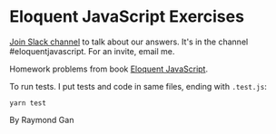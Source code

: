 # Eloquent JavaScript Exercises

[Join Slack channel](https://linkedin-jr-engineers.slack.com/messages/CDD6ZFLTS/) to talk about our answers. It's in the channel #eloquentjavascript. For an invite, email me.

Homework problems from book [Eloquent JavaScript](http://eloquentjavascript.net).

To run tests. I put tests and code in same files, ending with `.test.js`:

`yarn test`

By Raymond Gan